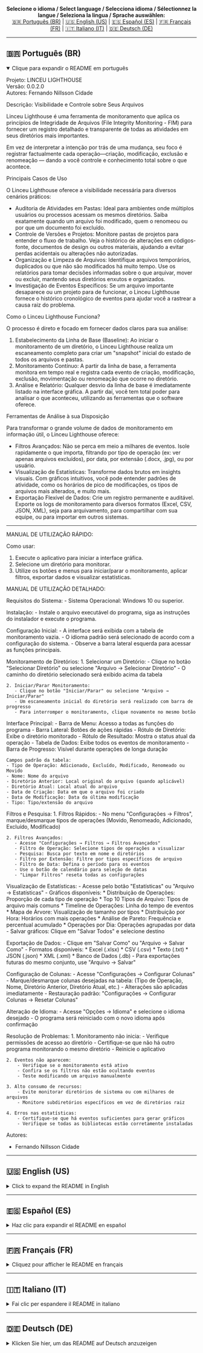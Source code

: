 <!-- Multilanguage README.md for Linceu_Lighthouse_Binary -->

<p align="center">
  <b>Selecione o idioma / Select language / Selecciona idioma / Sélectionnez la langue / Seleziona la lingua / Sprache auswählen:</b><br>
  <a href="#ptbr">🇧🇷 Português (BR)</a> |
  <a href="#enus">🇺🇸 English (US)</a> |
  <a href="#eses">🇪🇸 Español (ES)</a> |
  <a href="#frfr">🇫🇷 Français (FR)</a> |
  <a href="#itit">🇮🇹 Italiano (IT)</a> |
  <a href="#dede">🇩🇪 Deutsch (DE)</a>
</p>

---

<h2 id="ptbr">🇧🇷 Português (BR)</h2>

<details open>
<summary>Clique para expandir o README em português</summary>

Projeto: LINCEU LIGHTHOUSE  
Versão: 0.0.2.0  
Autores: Fernando Nillsson Cidade  

Descrição: Visibilidade e Controle sobre Seus Arquivos

Linceu Lighthouse é uma ferramenta de monitoramento que aplica os princípios de Integridade de Arquivos (File Integrity Monitoring - FIM) para fornecer um registro detalhado e transparente de todas as atividades em seus diretórios mais importantes.

Em vez de interpretar a intenção por trás de uma mudança, seu foco é registrar factualmente cada operação—criação, modificação, exclusão e renomeação — dando a você controle e conhecimento total sobre o que acontece.

Principais Casos de Uso

O Linceu Lighthouse oferece a visibilidade necessária para diversos cenários práticos:

- Auditoria de Atividades em Pastas: Ideal para ambientes onde múltiplos usuários ou processos acessam os mesmos diretórios. Saiba exatamente quando um arquivo foi modificado, quem o renomeou ou por que um documento foi excluído.
- Controle de Versões e Projetos: Monitore pastas de projetos para entender o fluxo de trabalho. Veja o histórico de alterações em códigos-fonte, documentos de design ou outros materiais, ajudando a evitar perdas acidentais ou alterações não autorizadas.
- Organização e Limpeza de Arquivos: Identifique arquivos temporários, duplicados ou que não são modificados há muito tempo. Use os relatórios para tomar decisões informadas sobre o que arquivar, mover ou excluir, mantendo seus diretórios enxutos e organizados.
- Investigação de Eventos Específicos: Se um arquivo importante desaparece ou um projeto para de funcionar, o Linceu Lighthouse fornece o histórico cronológico de eventos para ajudar você a rastrear a causa raiz do problema.

Como o Linceu Lighthouse Funciona?

O processo é direto e focado em fornecer dados claros para sua análise:

1. Estabelecimento da Linha de Base (Baseline): Ao iniciar o monitoramento de um diretório, o Linceu Lighthouse realiza um escaneamento completo para criar um "snapshot" inicial do estado de todos os arquivos e pastas.
2. Monitoramento Contínuo: A partir da linha de base, a ferramenta monitora em tempo real e registra cada evento de criação, modificação, exclusão, movimentação ou renomeação que ocorre no diretório.
3. Análise e Relatório: Qualquer desvio da linha de base é imediatamente listado na interface gráfica. A partir daí, você tem total poder para analisar o que aconteceu, utilizando as ferramentas que o software oferece.

Ferramentas de Análise à sua Disposição

Para transformar o grande volume de dados de monitoramento em informação útil, o Linceu Lighthouse oferece:

- Filtros Avançados: Não se perca em meio a milhares de eventos. Isole rapidamente o que importa, filtrando por tipo de operação (ex: ver apenas arquivos excluídos), por data, por extensão (.docx, .jpg), ou por usuário.
- Visualização de Estatísticas: Transforme dados brutos em insights visuais. Com gráficos intuitivos, você pode entender padrões de atividade, como os horários de pico de modificações, os tipos de arquivos mais alterados, e muito mais.
- Exportação Flexível de Dados: Crie um registro permanente e auditável. Exporte os logs de monitoramento para diversos formatos (Excel, CSV, JSON, XML), seja para arquivamento, para compartilhar com sua equipe, ou para importar em outros sistemas.

---

MANUAL DE UTILIZAÇÃO RÁPIDO:

Como usar:
1. Execute o aplicativo para iniciar a interface gráfica.
2. Selecione um diretório para monitorar.
3. Utilize os botões e menus para iniciar/parar o monitoramento, aplicar filtros, exportar dados e visualizar estatísticas.

MANUAL DE UTILIZAÇÃO DETALHADO:

Requisitos do Sistema:
    - Sistema Operacional: Windows 10 ou superior.

Instalação:
    - Instale o arquivo executável do programa, siga as instruções do instalador e execute o programa.

Configuração Inicial:
    - A interface será exibida com a tabela de monitoramento vazia.
    - O idioma padrão será selecionado de acordo com a configuração do sistema.
    - Observe a barra lateral esquerda para acessar as funções principais.

Monitoramento de Diretórios:
    1. Selecionar um Diretório:
       - Clique no botão "Selecionar Diretório" ou selecione "Arquivo → Selecionar Diretório"
       - O caminho do diretório selecionado será exibido acima da tabela

    2. Iniciar/Parar Monitoramento:
       - Clique no botão "Iniciar/Parar" ou selecione "Arquivo → Iniciar/Parar"
       - Um escaneamento inicial do diretório será realizado com barra de progresso
       - Para interromper o monitoramento, clique novamente no mesmo botão

Interface Principal:
    - Barra de Menu: Acesso a todas as funções do programa
    - Barra Lateral: Botões de ações rápidas
    - Rótulo de Diretório: Exibe o diretório monitorado
    - Rótulo de Resultado: Mostra o status atual da operação
    - Tabela de Dados: Exibe todos os eventos de monitoramento
    - Barra de Progresso: Visível durante operações de longa duração

    Campos padrão da tabela:
    - Tipo de Operação: Adicionado, Excluído, Modificado, Renomeado ou Movido
    - Nome: Nome do arquivo
    - Diretório Anterior: Local original do arquivo (quando aplicável)
    - Diretório Atual: Local atual do arquivo
    - Data de Criação: Data em que o arquivo foi criado
    - Data de Modificação: Data da última modificação
    - Tipo: Tipo/extensão do arquivo

Filtros e Pesquisa:
    1. Filtros Rápidos:
       - No menu "Configurações → Filtros", marque/desmarque tipos de operações
         (Movido, Renomeado, Adicionado, Excluído, Modificado)

    2. Filtros Avançados:
       - Acesse "Configurações → Filtros → Filtros Avançados"
       - Filtro de Operação: Selecione tipos de operações a visualizar
       - Pesquisa: Busca por texto em nome e diretórios
       - Filtro por Extensão: Filtre por tipos específicos de arquivo
       - Filtro de Data: Defina o período para os eventos
       - Use o botão de calendário para seleção de datas
       - "Limpar Filtros" reseta todas as configurações

Visualização de Estatísticas:
    - Acesse pelo botão "Estatísticas" ou "Arquivo → Estatísticas"
    - Gráficos disponíveis:
      * Distribuição de Operações: Proporção de cada tipo de operação
      * Top 10 Tipos de Arquivo: Tipos de arquivo mais comuns
      * Timeline de Operações: Linha do tempo de eventos
      * Mapa de Árvore: Visualização de tamanho por tipos
      * Distribuição por Hora: Horários com mais operações
      * Análise de Pareto: Frequência e percentual acumulado
      * Operações por Dia: Operações agrupadas por data
    - Salvar gráficos: Clique em "Salvar Todos" e selecione destino

Exportação de Dados:
    - Clique em "Salvar Como" ou "Arquivo → Salvar Como"
    - Formatos disponíveis:
      * Excel (.xlsx)
      * CSV (.csv)
      * Texto (.txt)
      * JSON (.json)
      * XML (.xml)
      * Banco de Dados (.db)
    - Para exportações futuras do mesmo conjunto, use "Arquivo → Salvar"

Configuração de Colunas:
    - Acesse "Configurações → Configurar Colunas"
    - Marque/desmarque colunas desejadas na tabela:
      (Tipo de Operação, Nome, Diretório Anterior, Diretório Atual, etc.)
    - Alterações são aplicadas imediatamente
    - Restauração padrão: "Configurações → Configurar Colunas → Resetar Colunas"

Alteração de Idioma:
    - Acesse "Opções → Idioma" e selecione o idioma desejado
    - O programa será reiniciado com o novo idioma após confirmação

Resolução de Problemas:
    1. Monitoramento não inicia:
        - Verifique permissões de acesso ao diretório
        - Certifique-se que não há outro programa monitorando o mesmo diretório
        - Reinicie o aplicativo

    2. Eventos não aparecem:
        - Verifique se o monitoramento está ativo
        - Confira se os filtros não estão ocultando eventos
        - Teste modificando um arquivo manualmente

    3. Alto consumo de recursos:
        - Evite monitorar diretórios de sistema ou com milhares de arquivos
        - Monitore subdiretórios específicos em vez de diretórios raiz

    4. Erros nas estatísticas:
        - Certifique-se que há eventos suficientes para gerar gráficos
        - Verifique se todas as bibliotecas estão corretamente instaladas

Autores:
- Fernando Nillsson Cidade

</details>

---

<h2 id="enus">🇺🇸 English (US)</h2>

<details>
<summary>Click to expand the README in English</summary>

Project: LINCEU LIGHTHOUSE  
Version: 0.0.2.0  
Authors: Fernando Nillsson Cidade  

Description: Visibility and Control Over Your Files

Linceu Lighthouse is a monitoring tool that applies the principles of File Integrity Monitoring (FIM) to provide a detailed and transparent log of all activities in your most important directories.

Instead of interpreting the intent behind a change, its focus is to factually record every operation—creation, modification, deletion, and renaming—giving you total control and knowledge of what happens.

Main Use Cases

Linceu Lighthouse provides the necessary visibility for various practical scenarios:

- Auditing Folder Activities: Ideal for environments where multiple users or processes access the same directories. Know exactly when a file was modified, who renamed it, or why a document was deleted.
- Version and Project Control: Monitor project folders to understand the workflow. View the history of changes in source code, design documents, or other materials, helping to prevent accidental losses or unauthorized changes.
- File Organization and Cleanup: Identify temporary, duplicate, or long-unmodified files. Use the reports to make informed decisions about what to archive, move, or delete, keeping your directories lean and organized.
- Investigating Specific Events: If an important file disappears or a project stops working, Linceu Lighthouse provides a chronological history of events to help you trace the root cause of the problem.

How Linceu Lighthouse Works

The process is straightforward and focused on providing clear data for your analysis:

1. Establishing the Baseline: When starting to monitor a directory, Linceu Lighthouse performs a full scan to create an initial "snapshot," or baseline, of the state of all files and folders.
2. Continuous Monitoring: From the baseline, the tool monitors in real-time and records every creation, modification, deletion, move, or renaming event that occurs in the directory.
3. Analysis and Reporting: Any deviation from the baseline is immediately listed in the graphical interface. From there, you have full power to analyze what happened, using the tools the software offers.

Analysis Tools at Your Disposal

To transform the large volume of monitoring data into useful information, Linceu Lighthouse offers:

- Advanced Filters: Don't get lost among thousands of events. Quickly isolate what matters by filtering by operation type (e.g., view only deleted files), by date, by extension (.docx, .jpg), or by user.
- Statistics Visualization: Turn raw data into visual insights. With intuitive charts, you can understand activity patterns, such as peak modification times, the most frequently changed file types, and more.
- Flexible Data Export: Create a permanent and auditable record. Export monitoring logs to various formats (Excel, CSV, JSON, XML), whether for archiving, sharing with your team, or importing into other systems.

---

QUICK USE MANUAL:

How to use:
1. Run the application to start the graphical interface.
2. Select a directory to monitor.
3. Use the buttons and menus to start/stop monitoring, apply filters, export data, and view statistics.

DETAILED USER MANUAL:

System Requirements:
    - Operating System: Windows 10 or higher.

Installation:
    - Install the program's executable file, follow the installer's instructions, and run the program.

Initial Setup:
    - The interface will be displayed with an empty monitoring table.
    - The default language will be selected according to the system settings.
    - Note the left sidebar to access the main functions.

Directory Monitoring:
    1. Select a Directory:
       - Click the "Select Directory" button or select "File → Select Directory"
       - The path of the selected directory will be displayed above the table

    2. Start/Stop Monitoring:
       - Click the "Start/Stop" button or select "File → Start/Stop"
       - An initial scan of the directory will be performed with a progress bar
       - To stop monitoring, click the same button again

Main Interface:
    - Menu Bar: Access to all program functions
    - Sidebar: Quick action buttons
    - Directory Label: Displays the monitored directory
    - Result Label: Shows the current status of the operation
    - Data Table: Displays all monitoring events
    - Progress Bar: Visible during long-running operations

    Default table fields:
    - Operation Type: Added, Deleted, Modified, Renamed, or Moved
    - Name: File name
    - Previous Directory: Original location of the file (when applicable)
    - Current Directory: Current location of the file
    - Creation Date: Date the file was created
    - Modification Date: Date of the last modification
    - Type: File type/extension

Filters and Search:
    1. Quick Filters:
       - In the "Settings → Filters" menu, check/uncheck operation types
         (Moved, Renamed, Added, Deleted, Modified)

    2. Advanced Filters:
       - Access "Settings → Filters → Advanced Filters"
       - Operation Filter: Select operation types to view
       - Search: Search for text in names and directories
       - Extension Filter: Filter by specific file types
       - Date Filter: Define the period for events
       - Use the calendar button for date selection
       - "Clear Filters" resets all settings

Statistics Visualization:
    - Access via the "Statistics" button or "File → Statistics"
    - Available charts:
      * Operation Distribution: Proportion of each operation type
      * Top 10 File Types: Most common file types
      * Operation Timeline: Timeline of events
      * Tree Map: Size visualization by types
      * Distribution by Hour: Times with the most operations
      * Pareto Analysis: Frequency and cumulative percentage
      * Operations by Day: Operations grouped by date
    - Save charts: Click "Save All" and select a destination

Data Export:
    - Click "Save As" or "File → Save As"
    - Available formats:
      * Excel (.xlsx)
      * CSV (.csv)
      * Text (.txt)
      * JSON (.json)
      * XML (.xml)
      * Database (.db)
    - For future exports of the same set, use "File → Save"

Column Configuration:
    - Access "Settings → Configure Columns"
    - Check/uncheck desired columns in the table:
      (Operation Type, Name, Previous Directory, Current Directory, etc.)
    - Changes are applied immediately
    - Default restoration: "Settings → Configure Columns → Reset Columns"

Language Change:
    - Access "Options → Language" and select the desired language
    - The program will restart with the new language after confirmation

Troubleshooting:
    1. Monitoring does not start:
        - Check directory access permissions
        - Make sure no other program is monitoring the same directory
        - Restart the application

    2. Events do not appear:
        - Check if monitoring is active
        - Check if filters are not hiding events
        - Test by manually modifying a file

    3. High resource consumption:
        - Avoid monitoring system directories or those with thousands of files
        - Monitor specific subdirectories instead of root directories

    4. Errors in statistics:
        - Ensure there are enough events to generate charts
        - Check if all libraries are correctly installed

Authors:
- Fernando Nillsson Cidade

</details>

---

<h2 id="eses">🇪🇸 Español (ES)</h2>

<details>
<summary>Haz clic para expandir el README en español</summary>

Proyecto: LINCEU LIGHTHOUSE  
Versión: 0.0.2.0  
Autores: Fernando Nillsson Cidade  

Descripción: Visibilidad y Control sobre Sus Archivos

Linceu Lighthouse es una herramienta de monitoreo que aplica los principios de Monitoreo de Integridad de Archivos (File Integrity Monitoring - FIM) para proporcionar un registro detallado y transparente de todas las actividades en sus directorios más importantes.

En lugar de interpretar la intención detrás de un cambio, su enfoque es registrar objetivamente cada operación—creación, modificación, eliminación y renombrado—, dándole control y conocimiento total sobre lo que sucede.

Principales Casos de Uso

Linceu Lighthouse ofrece la visibilidad necesaria para diversos escenarios prácticos:

- Auditoría de Actividades en Carpetas: Ideal para entornos donde múltiples usuarios o procesos acceden a los mismos directorios. Sepa exactamente cuándo se modificó un archivo, quién lo renombró o por qué se eliminó un documento.
- Control de Versiones y Proyectos: Monitoree carpetas de proyectos para entender el flujo de trabajo. Vea el historial de cambios en códigos fuente, documentos de diseño u otros materiales, ayudando a evitar pérdidas accidentales o cambios no autorizados.
- Organización y Limpieza de Archivos: Identifique archivos temporales, duplicados o que no se han modificado en mucho tiempo. Utilice los informes para tomar decisiones informadas sobre qué archivar, mover o eliminar, manteniendo sus directorios organizados.
- Investigación de Eventos Específicos: Si un archivo importante desaparece o un proyecto deja de funcionar, Linceu Lighthouse proporciona el historial cronológico de eventos para ayudarle a rastrear la causa raíz del problema.

¿Cómo Funciona Linceu Lighthouse?

El proceso es directo y se centra en proporcionar datos claros para su análisis:

1. Establecimiento de la Línea Base (Baseline): Al iniciar el monitoreo de un directorio, Linceu Lighthouse realiza un escaneo completo para crear una "instantánea" inicial, o línea base, del estado de todos los archivos y carpetas.
2. Monitoreo Continuo: A partir de la línea base, la herramienta monitorea en tiempo real y registra cada evento de creación, modificación, eliminación, movimiento o renombrado que ocurre en el directorio.
3. Análisis e Informe: Cualquier desviación de la línea base se lista inmediatamente en la interfaz gráfica. A partir de ahí, usted tiene todo el poder para analizar lo que sucedió, utilizando las herramientas que el software ofrece.

Herramientas de Análisis a su Disposición

Para transformar el gran volumen de datos de monitoreo en información útil, Linceu Lighthouse ofrece:

- Filtros Avanzados: No se pierda entre miles de eventos. Aísle rápidamente lo que importa filtrando por tipo de operación (ej: ver solo archivos eliminados), por fecha, por extensión (.docx, .jpg), o por usuario.
- Visualización de Estadísticas: Convierta datos brutos en insights visuales. Con gráficos intuitivos, puede comprender patrones de actividad, como las horas pico de modificaciones, los tipos de archivos más alterados, y más.
- Exportación Flexible de Datos: Cree un registro permanente y auditable. Exporte los registros de monitoreo a diversos formatos (Excel, CSV, JSON, XML), ya sea para archivar, compartir con su equipo, o importar en otros sistemas.

---

MANUAL DE USO RÁPIDO:

Cómo usar:
1. Ejecute la aplicación para iniciar la interfaz gráfica.
2. Seleccione un directorio para monitorear.
3. Utilice los botones y menús para iniciar/detener el monitoreo, aplicar filtros, exportar datos y ver estadísticas.

MANUAL DE USO DETALLADO:

Requisitos del Sistema:
    - Sistema Operativo: Windows 10 o superior.

Instalación:
    - Instale el archivo ejecutable del programa, siga las instrucciones del instalador y ejecute el programa.

Configuración Inicial:
    - La interfaz se mostrará con la tabla de monitoreo vacía.
    - El idioma predeterminado se seleccionará según la configuración del sistema.
    - Observe la barra lateral izquierda para acceder a las funciones principales.

Monitoreo de Directorios:
    1. Seleccionar un Directorio:
       - Haga clic en el botón "Seleccionar Directorio" o seleccione "Archivo → Seleccionar Directorio"
       - La ruta del directorio seleccionado se mostrará encima de la tabla

    2. Iniciar/Detener Monitoreo:
       - Haga clic en el botón "Iniciar/Detener" o seleccione "Archivo → Iniciar/Detener"
       - Se realizará un escaneo inicial del directorio con una barra de progreso
       - Para detener el monitoreo, haga clic nuevamente en el mismo botón

Interfaz Principal:
    - Barra de Menú: Acceso a todas las funciones del programa
    - Barra Lateral: Botones de acción rápida
    - Etiqueta de Directorio: Muestra el directorio monitoreado
    - Etiqueta de Resultado: Muestra el estado actual de la operación
    - Tabla de Datos: Muestra todos los eventos de monitoreo
    - Barra de Progreso: Visible durante operaciones de larga duración

    Campos predeterminados de la tabla:
    - Tipo de Operación: Agregado, Eliminado, Modificado, Renombrado o Movido
    - Nombre: Nombre del archivo
    - Directorio Anterior: Ubicación original del archivo (cuando corresponda)
    - Directorio Actual: Ubicación actual del archivo
    - Fecha de Creación: Fecha en que se creó el archivo
    - Fecha de Modificación: Fecha de la última modificación
    - Tipo: Tipo/extensión del archivo

Filtros y Búsqueda:
    1. Filtros Rápidos:
       - En el menú "Configuración → Filtros", marque/desmarque tipos de operaciones
         (Movido, Renombrado, Agregado, Eliminado, Modificado)

    2. Filtros Avanzados:
       - Acceda a "Configuración → Filtros → Filtros Avanzados"
       - Filtro de Operación: Seleccione tipos de operaciones a visualizar
       - Búsqueda: Busca texto en nombres y directorios
       - Filtro por Extensión: Filtre por tipos de archivo específicos
       - Filtro de Fecha: Defina el período para los eventos
       - Use el botón de calendario para la selección de fechas
       - "Limpiar Filtros" restablece todas las configuraciones

Visualización de Estadísticas:
    - Acceda mediante el botón "Estadísticas" o "Archivo → Estadísticas"
    - Gráficos disponibles:
      * Distribución de Operaciones: Proporción de cada tipo de operación
      * Top 10 Tipos de Archivo: Tipos de archivo más comunes
      * Línea de Tiempo de Operaciones: Cronología de eventos
      * Mapa de Árbol: Visualización de tamaño por tipos
      * Distribución por Hora: Horas con más operaciones
      * Análisis de Pareto: Frecuencia y porcentaje acumulado
      * Operaciones por Día: Operaciones agrupadas por fecha
    - Guardar gráficos: Haga clic en "Guardar Todos" y seleccione un destino

Exportación de Datos:
    - Haga clic en "Guardar Como" o "Archivo → Guardar Como"
    - Formatos disponibles:
      * Excel (.xlsx)
      * CSV (.csv)
      * Texto (.txt)
      * JSON (.json)
      * XML (.xml)
      * Base de Datos (.db)
    - Para futuras exportaciones del mismo conjunto, use "Archivo → Guardar"

Configuración de Columnas:
    - Acceda a "Configuración → Configurar Columnas"
    - Marque/desmarque las columnas deseadas en la tabla:
      (Tipo de Operación, Nombre, Directorio Anterior, Directorio Actual, etc.)
    - Los cambios se aplican de inmediato
    - Restauración predeterminada: "Configuración → Configurar Columnas → Restablecer Columnas"

Cambio de Idioma:
    - Acceda a "Opciones → Idioma" y seleccione el idioma deseado
    - El programa se reiniciará con el nuevo idioma después de la confirmación

Solución de Problemas:
    1. El monitoreo no se inicia:
        - Verifique los permisos de acceso al directorio
        - Asegúrese de que ningún otro programa esté monitoreando el mismo directorio
        - Reinicie la aplicación

    2. Los eventos no aparecen:
        - Verifique si el monitoreo está activo
        - Verifique si los filtros no están ocultando eventos
        - Pruebe modificando un archivo manualmente

    3. Alto consumo de recursos:
        - Evite monitorear directorios del sistema o con miles de archivos
        - Monitoree subdirectorios específicos en lugar de directorios raíz

    4. Errores en las estadísticas:
        - Asegúrese de que haya suficientes eventos para generar gráficos
        - Verifique si todas las bibliotecas están instaladas correctamente

Autores:
- Fernando Nillsson Cidade

</details>

---

<h2 id="frfr">🇫🇷 Français (FR)</h2>

<details>
<summary>Cliquez pour afficher le README en français</summary>

Projet : LINCEU LIGHTHOUSE  
Version : 0.0.2.0  
Auteurs : Fernando Nillsson Cidade  

Description : Visibilité et Contrôle sur Vos Fichiers

Linceu Lighthouse est un outil de surveillance qui applique les principes de la Surveillance de l'Intégrité des Fichiers (File Integrity Monitoring - FIM) pour fournir un journal détaillé et transparent de toutes les activités dans vos répertoires les plus importants.

Plutôt que d'interpréter l'intention derrière un changement, son objectif est d'enregistrer factuellement chaque opération — création, modification, suppression et renommage — vous donnant contrôle et connaissance totale de ce qui se passe.

Principaux Cas d'Utilisation

Linceu Lighthouse offre la visibilité nécessaire pour divers scénarios pratiques :

- Audit des Activités dans les Dossiers : Idéal pour les environnements où plusieurs utilisateurs ou processus accèdent aux mêmes répertoires. Sachez exactement quand un fichier a été modifié, qui l'a renommé ou pourquoi un document a été supprimé.
- Contrôle de Versions et de Projets : Surveillez les dossiers de projet pour comprendre le flux de travail. Consultez l'historique des modifications des codes sources, des documents de conception ou d'autres matériaux, aidant à éviter les pertes accidentelles ou les modifications non autorisées.
- Organisation et Nettoyage de Fichiers : Identifiez les fichiers temporaires, les doublons ou ceux qui n'ont pas été modifiés depuis longtemps. Utilisez les rapports pour prendre des décisions éclairées sur ce qu'il faut archiver, déplacer ou supprimer, en gardant vos répertoires organisés.
- Enquête sur des Événements Spécifiques : Si un fichier important disparaît ou qu'un projet cesse de fonctionner, Linceu Lighthouse fournit l'historique chronologique des événements pour vous aider à retracer la cause du problème.

Comment Fonctionne Linceu Lighthouse ?

Le processus est direct et axé sur la fourniture de données claires pour votre analyse :

1. Établissement de la Ligne de Base (Baseline) : En commençant la surveillance d'un répertoire, Linceu Lighthouse effectue une analyse complète pour créer un « instantané » initial, ou ligne de base, de l'état de tous les fichiers et dossiers.
2. Surveillance Continue : À partir de la ligne de base, l'outil surveille en temps réel et enregistre chaque événement de création, modification, suppression, déplacement ou renommage qui se produit dans le répertoire.
3. Analyse et Rapport : Tout écart par rapport à la ligne de base est immédiatement listé dans l'interface graphique. À partir de là, vous avez tout le pouvoir d'analyser ce qui s'est passé, en utilisant les outils que le logiciel propose.

Outils d'Analyse à Votre Disposition

Pour transformer le grand volume de données de surveillance en informations utiles, Linceu Lighthouse propose :

- Filtres Avancés : Ne vous perdez pas parmi des milliers d'événements. Isolez rapidement ce qui est important en filtrant par type d'opération (ex : voir uniquement les fichiers supprimés), par date, par extension (.docx, .jpg), ou par utilisateur.
- Visualisation de Statistiques : Transformez les données brutes en informations visuelles. Avec des graphiques intuitifs, vous pouvez comprendre les modèles d'activité, comme les heures de pointe de modifications, les types de fichiers les plus modifiés, et plus encore.
- Exportation Flexible de Données : Créez un enregistrement permanent et auditable. Exportez les journaux de surveillance vers divers formats (Excel, CSV, JSON, XML), que ce soit pour l'archivage, le partage avec votre équipe ou l'importation dans d'autres systèmes.

---

MANUEL D'UTILISATION RAPIDE :

Comment utiliser :
1. Exécutez l'application pour lancer l'interface graphique.
2. Sélectionnez un répertoire à surveiller.
3. Utilisez les boutons et les menus pour démarrer/arrêter la surveillance, appliquer des filtres, exporter des données et afficher des statistiques.

MANUEL D'UTILISATION DÉTAILLÉ :

Configuration Requise :
    - Système d'exploitation : Windows 10 ou supérieur.

Installation :
    - Installez le fichier exécutable du programme, suivez les instructions de l'installateur et exécutez le programme.

Configuration Initiale :
    - L'interface s'affichera avec un tableau de surveillance vide.
    - La langue par défaut sera sélectionnée en fonction des paramètres du système.
    - Observez la barre latérale gauche pour accéder aux fonctions principales.

Surveillance des Répertoires :
    1. Sélectionner un Répertoire :
       - Cliquez sur le bouton "Sélectionner un répertoire" ou sélectionnez "Fichier → Sélectionner un répertoire"
       - Le chemin du répertoire sélectionné s'affichera au-dessus du tableau

    2. Démarrer/Arrêter la Surveillance :
       - Cliquez sur le bouton "Démarrer/Arrêter" ou sélectionnez "Fichier → Démarrer/Arrêter"
       - Une analyse initiale du répertoire sera effectuée avec une barre de progression
       - Pour arrêter la surveillance, cliquez à nouveau sur le même bouton

Interface Principale :
    - Barre de Menus : Accès à toutes les fonctions du programme
    - Barre Latérale : Boutons d'action rapide
    - Étiquette de Répertoire : Affiche le répertoire surveillé
    - Étiquette de Résultat : Affiche l'état actuel de l'opération
    - Tableau de Données : Affiche tous les événements de surveillance
    - Barre de Progression : Visible lors des opérations de longue durée

    Champs par défaut du tableau :
    - Type d'Opération : Ajouté, Supprimé, Modifié, Renommé ou Déplacé
    - Nom : Nom du fichier
    - Répertoire Précédent : Emplacement d'origine du fichier (le cas échéant)
    - Répertoire Actuel : Emplacement actuel du fichier
    - Date de Création : Date de création du fichier
    - Date de Modification : Date de la dernière modification
    - Type : Type/extension du fichier

Filtres et Recherche :
    1. Filtres Rapides :
       - Dans le menu "Paramètres → Filtres", cochez/décochez les types d'opérations
         (Déplacé, Renommé, Ajouté, Supprimé, Modifié)

    2. Filtres Avancés :
       - Accédez à "Paramètres → Filtres → Filtres avancés"
       - Filtre d'Opération : Sélectionnez les types d'opérations à afficher
       - Recherche : Recherche de texte dans les noms et les répertoires
       - Filtre par Extension : Filtrez par types de fichiers spécifiques
       - Filtre par Date : Définissez la période pour les événements
       - Utilisez le bouton du calendrier pour la sélection des dates
       - "Effacer les filtres" réinitialise tous les paramètres

Visualisation des Statistiques :
    - Accédez via le bouton "Statistiques" ou "Fichier → Statistiques"
    - Graphiques disponibles :
      * Répartition des Opérations : Proportion de chaque type d'opération
      * Top 10 des Types de Fichiers : Types de fichiers les plus courants
      * Chronologie des Opérations : Chronologie des événements
      * Carte d'Arbre : Visualisation de la taille par types
      * Répartition par Heure : Heures avec le plus d'opérations
      * Analyse de Pareto : Fréquence et pourcentage cumulé
      * Opérations par Jour : Opérations groupées par date
    - Enregistrer les graphiques : Cliquez sur "Tout enregistrer" et sélectionnez une destination

Exportation de Données :
    - Cliquez sur "Enregistrer sous" ou "Fichier → Enregistrer sous"
    - Formats disponibles :
      * Excel (.xlsx)
      * CSV (.csv)
      * Texte (.txt)
      * JSON (.json)
      * XML (.xml)
      * Base de Données (.db)
    - Pour de futures exportations du même ensemble, utilisez "Fichier → Enregistrer"

Configuration des Colonnes :
    - Accédez à "Paramètres → Configurer les colonnes"
    - Cochez/décochez les colonnes souhaitées dans le tableau :
      (Type d'Opération, Nom, Répertoire Précédent, Répertoire Actuel, etc.)
    - Les modifications sont appliquées immédiatement
    - Restauration par défaut : "Paramètres → Configurer les colonnes → Réinitialiser les colonnes"

Changement de Langue :
    - Accédez à "Options → Langue" et sélectionnez la langue souhaitée
    - Le programme redémarrera avec la nouvelle langue après confirmation

Dépannage :
    1. La surveillance ne démarre pas :
        - Vérifiez les autorisations d'accès au répertoire
        - Assurez-vous qu'aucun autre programme ne surveille le même répertoire
        - Redémarrez l'application

    2. Les événements n'apparaissent pas :
        - Vérifiez si la surveillance est active
        - Vérifiez si les filtres ne masquent pas les événements
        - Testez en modifiant manuellement un fichier

    3. Consommation élevée de ressources :
        - Évitez de surveiller les répertoires système ou ceux contenant des milliers de fichiers
        - Surveillez des sous-répertoires spécifiques plutôt que des répertoires racine

    4. Erreurs dans les statistiques :
        - Assurez-vous qu'il y a suffisamment d'événements pour générer des graphiques
        - Vérifiez que toutes les bibliothèques sont correctement installées

Auteurs :
- Fernando Nillsson Cidade

---

<details>
<summary>Justification du Nom : Linceu Lighthouse</summary>

Le nom Linceu Lighthouse (Phare de Lyncée) n'a pas été choisi au hasard. Il incarne la fusion de deux puissants concepts de surveillance et d'orientation, reflétant avec précision l'essence et la mission de l'application.

La Vision de Lyncée : Voir l'Imperceptible

Dans la mythologie grecque, Lyncée était le veilleur des Argonautes, un héros doté d'une vision surhumaine. Sa capacité légendaire ne se limitait pas à voir à de grandes distances ; il pouvait également percevoir à travers les obstacles, détecter ce qui échappait aux regards ordinaires.

Tel le héros mythologique, Linceu Lighthouse possède une « vision » numérique inégalée. Il opère au cœur de votre système, surveillant un répertoire et ses sous-répertoires avec une acuité exceptionnelle, détectant chaque modification, déplacement ou suppression de fichier, même la plus subtile.

La Lumière du Phare (Lighthouse) : Transformer les Données en Clarté

Voir ne suffit pas ; il faut comprendre et naviguer en toute sécurité. C'est là qu'intervient le « Lighthouse » (Phare). Un phare ne se contente pas de voir l'obscurité ; il projette un puissant faisceau qui éclaire, guide et prévient le danger.

Linceu Lighthouse fait exactement cela avec les données qu'il collecte. Il ne se contente pas de rapporter une avalanche d'informations brutes. Il les illumine :

* Signalisation Claire : Chaque type d'opération est identifié par des couleurs distinctes, agissant comme la signature lumineuse d'un phare, permettant une identification immédiate de ce qui se passe.
* Focalisation et Orientation : Le système de filtrage avancé par type d'événement, date ou extension de fichier permet à l'utilisateur de focaliser le « faisceau lumineux » exactement là où il le souhaite.
* Vue Panoramique et Analyse : La capacité de générer des graphiques et des diagrammes statistiques et d'analyser plus de trente types de métadonnées transforme les données brutes en intelligence visuelle.
* Accessibilité Universelle : Tout comme la lumière d'un phare est un guide universel, notre système de traduction en six langues garantit que cette clarté et cette sécurité sont accessibles à tous les utilisateurs, partout dans le monde.

En résumé :

Linceu Lighthouse est la fusion parfaite de ces deux concepts. Il combine la vision pénétrante de Lyncée pour détecter chaque changement dans vos fichiers avec la lumière directrice d'un Phare pour transformer ces données en clarté, en sécurité et en action.

C'est votre gardien numérique, qui voit tout et illumine tout, offrant une surveillance continue, une intelligence des données et la clarté nécessaire pour maintenir l'intégrité et la sécurité de vos informations.

</details>

</details>

---

<h2 id="itit">🇮🇹 Italiano (IT)</h2>

<details>
<summary>Fai clic per espandere il README in italiano</summary>

Progetto: LINCEU LIGHTHOUSE  
Versione: 0.0.2.0  
Autori: Fernando Nillsson Cidade  

Descrizione: Visibilità e Controllo sui Tuoi File

Linceu Lighthouse è uno strumento di monitoraggio che applica i principi del Monitoraggio dell'Integrità dei File (File Integrity Monitoring - FIM) per fornire un registro dettagliato e trasparente di tutte le attività nelle tue directory più importanti.

Invece di interpretare l'intento dietro un cambiamento, il suo obiettivo è registrare fattualmente ogni operazione—creazione, modifica, cancellazione e ridenominazione—dandoti il controllo totale e la conoscenza di ciò che accade.

Casi d'Uso Principali

Linceu Lighthouse offre la visibilità necessaria per vari scenari pratici:

- Audit delle Attività nelle Cartelle: Ideale per ambienti in cui più utenti o processi accedono alle stesse directory. Scopri esattamente quando un file è stato modificato, chi lo ha rinominato o perché un documento è stato eliminato.
- Controllo di Versioni e Progetti: Monitora le cartelle di progetto per comprendere il flusso di lavoro. Visualizza la cronologia delle modifiche nei codici sorgente, nei documenti di progettazione o in altri materiali, aiutando a prevenire perdite accidentali o modifiche non autorizzate.
- Organizzazione e Pulizia dei File: Identifica file temporanei, duplicati o non modificati da molto tempo. Utilizza i report per prendere decisioni informate su cosa archiviare, spostare o eliminare, mantenendo le directory organizzate.
- Indagine su Eventi Specifici: Se un file importante scompare o un progetto smette di funzionare, Linceu Lighthouse fornisce la cronologia degli eventi per aiutarti a rintracciare la causa principale del problema.

Come Funziona Linceu Lighthouse?

Il processo è diretto e focalizzato sulla fornitura di dati chiari per la tua analisi:

1. Stabilimento della Linea di Base (Baseline): Quando si avvia il monitoraggio di una directory, Linceu Lighthouse esegue una scansione completa per creare un "istantanea" iniziale, o linea di base, dello stato di tutti i file e le cartelle.
2. Monitoraggio Continuo: Dalla linea di base, lo strumento monitora in tempo reale e registra ogni evento di creazione, modifica, cancellazione, spostamento o ridenominazione che si verifica nella directory.
3. Analisi e Report: Qualsiasi deviazione dalla linea di base viene immediatamente elencata nell'interfaccia grafica. Da lì, hai il pieno potere di analizzare ciò che è accaduto, utilizzando gli strumenti che il software offre.

Strumenti di Analisi a Tua Disposizione

Per trasformare il grande volume di dati di monitoraggio in informazioni utili, Linceu Lighthouse offre:

- Filtri Avanzati: Non perderti tra migliaia di eventi. Isola rapidamente ciò che conta filtrando per tipo di operazione (es: visualizza solo i file cancellati), per data, per estensione (.docx, .jpg), o per utente.
- Visualizzazione delle Statistiche: Trasforma i dati grezzi in insight visivi. Con grafici intuitivi, puoi comprendere i modelli di attività, come gli orari di punta delle modifiche, i tipi di file più modificati, e altro ancora.
- Esportazione Flessibile dei Dati: Crea un registro permanente e verificabile. Esporta i log di monitoraggio in vari formati (Excel, CSV, JSON, XML), sia per l'archiviazione, la condivisione con il tuo team, o per l'importazione in altri sistemi.

---

MANUALE DI USO RAPIDO:

Come usare:
1. Esegui l'applicazione per avviare l'interfaccia grafica.
2. Seleziona una directory da monitorare.
3. Utilizza i pulsanti e i menu per avviare/interrompere il monitoraggio, applicare filtri, esportare dati e visualizzare statistiche.

MANUALE D'USO DETTAGLIATO:

Requisiti di Sistema:
    - Sistema Operativo: Windows 10 o superiore.

Installazione:
    - Installa il file eseguibile del programma, segui le istruzioni del programma di installazione ed esegui il programma.

Configurazione Iniziale:
    - L'interfaccia verrà visualizzata con una tabella di monitoraggio vuota.
    - La lingua predefinita verrà selezionata in base alle impostazioni di sistema.
    - Osserva la barra laterale sinistra per accedere alle funzioni principali.

Monitoraggio delle Directory:
    1. Seleziona una Directory:
       - Fai clic sul pulsante "Seleziona Directory" o seleziona "File → Seleziona Directory"
       - Il percorso della directory selezionata verrà visualizzato sopra la tabella

    2. Avvia/Interrompi Monitoraggio:
       - Fai clic sul pulsante "Avvia/Interrompi" o seleziona "File → Avvia/Interrompi"
       - Verrà eseguita una scansione iniziale della directory con una barra di avanzamento
       - Per interrompere il monitoraggio, fai di nuovo clic sullo stesso pulsante

Interfaccia Principale:
    - Barra dei Menu: Accesso a tutte le funzioni del programma
    - Barra Laterale: Pulsanti di azione rapida
    - Etichetta Directory: Visualizza la directory monitorata
    - Etichetta Risultato: Mostra lo stato corrente dell'operazione
    - Tabella Dati: Visualizza tutti gli eventi di monitoraggio
    - Barra di Avanzamento: Visibile durante le operazioni di lunga durata

    Campi predefiniti della tabella:
    - Tipo di Operazione: Aggiunto, Cancellato, Modificato, Rinominato o Spostato
    - Nome: Nome del file
    - Directory Precedente: Posizione originale del file (se applicabile)
    - Directory Attuale: Posizione attuale del file
    - Data di Creazione: Data di creazione del file
    - Data di Modifica: Data dell'ultima modifica
    - Tipo: Tipo/estensione del file

Filtri e Ricerca:
    1. Filtri Rapidi:
       - Nel menu "Impostazioni → Filtri", seleziona/deseleziona i tipi di operazioni
         (Spostato, Rinominato, Aggiunto, Cancellato, Modificato)

    2. Filtri Avanzati:
       - Accedi a "Impostazioni → Filtri → Filtri Avanzati"
       - Filtro Operazione: Seleziona i tipi di operazioni da visualizzare
       - Ricerca: Cerca testo nei nomi e nelle directory
       - Filtro per Estensione: Filtra per tipi di file specifici
       - Filtro Data: Definisci il periodo per gli eventi
       - Usa il pulsante del calendario per la selezione della data
       - "Pulisci Filtri" ripristina tutte le impostazioni

Visualizzazione delle Statistiche:
    - Accedi tramite il pulsante "Statistiche" o "File → Statistiche"
    - Grafici disponibili:
      * Distribuzione delle Operazioni: Proporzione di ogni tipo di operazione
      * Top 10 Tipi di File: Tipi di file più comuni
      * Cronologia delle Operazioni: Cronologia degli eventi
      * Mappa ad Albero: Visualizzazione delle dimensioni per tipi
      * Distribuzione per Ora: Orari con il maggior numero di operazioni
      * Analisi di Pareto: Frequenza e percentuale cumulata
      * Operazioni per Giorno: Operazioni raggruppate per data
    - Salva grafici: Fai clic su "Salva Tutto" e seleziona una destinazione

Esportazione Dati:
    - Fai clic su "Salva come" o "File → Salva come"
    - Formati disponibili:
      * Excel (.xlsx)
      * CSV (.csv)
      * Testo (.txt)
      * JSON (.json)
      * XML (.xml)
      * Database (.db)
    - Per esportazioni future dello stesso set, usa "File → Salva"

Configurazione Colonne:
    - Accedi a "Impostazioni → Configura Colonne"
    - Seleziona/deseleziona le colonne desiderate nella tabella:
      (Tipo di Operazione, Nome, Directory Precedente, Directory Attuale, ecc.)
    - Le modifiche vengono applicate immediatamente
    - Ripristino predefinito: "Impostazioni → Configura Colonne → Ripristina Colonne"

Cambio Lingua:
    - Accedi a "Opzioni → Lingua" e seleziona la lingua desiderata
    - Il programma si riavvierà con la nuova lingua dopo la conferma

Risoluzione dei Problemi:
    1. Il monitoraggio non si avvia:
        - Controlla i permessi di accesso alla directory
        - Assicurati che nessun altro programma stia monitorando la stessa directory
        - Riavvia l'applicazione

    2. Gli eventi non compaiono:
        - Controlla se il monitoraggio è attivo
        - Controlla se i filtri non nascondono gli eventi
        - Prova a modificare manualmente un file

    3. Alto consumo di risorse:
        - Evita di monitorare le directory di sistema o quelle con migliaia di file
        - Monitora sottodirectory specifiche invece delle directory principali

    4. Errori nelle statistiche:
        - Assicurati che ci siano abbastanza eventi per generare i grafici
        - Controlla che tutte le librerie siano installate correttamente

Autori:
- Fernando Nillsson Cidade

</details>

---

<h2 id="dede">🇩🇪 Deutsch (DE)</h2>

<details>
<summary>Klicken Sie hier, um das README auf Deutsch anzuzeigen</summary>

Projekt: LINCEU LIGHTHOUSE  
Version: 0.0.2.0  
Autoren: Fernando Nillsson Cidade  

Beschreibung: Sichtbarkeit und Kontrolle über Ihre Dateien

Linceu Lighthouse ist ein Überwachungstool, das die Prinzipien der Dateiintegritätsüberwachung (File Integrity Monitoring - FIM) anwendet, um ein detailliertes und transparentes Protokoll aller Aktivitäten in Ihren wichtigsten Verzeichnissen bereitzustellen.

Anstatt die Absicht hinter einer Änderung zu interpretieren, liegt der Fokus darauf, jeden Vorgang—Erstellung, Änderung, Löschung und Umbenennung—faktisch zu protokollieren, was Ihnen die volle Kontrolle und das Wissen darüber gibt, was passiert.

Hauptanwendungsfälle

Linceu Lighthouse bietet die notwendige Sichtbarkeit für verschiedene praktische Szenarien:

- Überprüfung von Ordneraktivitäten: Ideal für Umgebungen, in denen mehrere Benutzer oder Prozesse auf dieselben Verzeichnisse zugreifen. Wissen Sie genau, wann eine Datei geändert wurde, wer sie umbenannt hat oder warum ein Dokument gelöscht wurde.
- Versions- und Projektkontrolle: Überwachen Sie Projektordner, um den Arbeitsablauf zu verstehen. Sehen Sie die Änderungshistorie von Quellcodes, Designdokumenten oder anderen Materialien ein, um versehentliche Verluste oder unbefugte Änderungen zu verhindern.
- Dateiorganisation und -bereinigung: Identifizieren Sie temporäre, doppelte oder lange nicht geänderte Dateien. Nutzen Sie die Berichte, um fundierte Entscheidungen darüber zu treffen, was archiviert, verschoben oder gelöscht werden soll, damit Ihre Verzeichnisse organisiert bleiben.
- Untersuchung spezifischer Ereignisse: Wenn eine wichtige Datei verschwindet oder ein Projekt nicht mehr funktioniert, bietet Linceu Lighthouse eine chronologische Ereignishistorie, um Ihnen bei der Ursachenforschung zu helfen.

Wie Linceu Lighthouse funktioniert

Der Prozess ist unkompliziert und darauf ausgerichtet, klare Daten für Ihre Analyse bereitzustellen:

1. Festlegung der Basislinie (Baseline): Beim Start der Überwachung eines Verzeichnisses führt Linceu Lighthouse einen vollständigen Scan durch, um einen anfänglichen „Schnappschuss“ oder eine Basislinie des Zustands aller Dateien und Ordner zu erstellen.
2. Kontinuierliche Überwachung: Ausgehend von der Basislinie überwacht das Tool in Echtzeit und protokolliert jedes Erstellungs-, Änderungs-, Lösch-, Verschiebungs- oder Umbenennungsereignis, das im Verzeichnis auftritt.
3. Analyse und Berichterstattung: Jede Abweichung von der Basislinie wird sofort in der grafischen Benutzeroberfläche aufgelistet. Von dort aus haben Sie die volle Macht zu analysieren, was passiert ist, und die Werkzeuge zu nutzen, die das Programm bietet.

Analysewerkzeuge zu Ihrer Verfügung

Um die große Menge an Überwachungsdaten in nützliche Informationen umzuwandeln, bietet Linceu Lighthouse:

- Erweiterte Filter: Verlieren Sie sich nicht in Tausenden von Ereignissen. Isolieren Sie schnell das Wesentliche, indem Sie nach Vorgangstyp (z. B. nur gelöschte Dateien anzeigen), nach Datum, nach Erweiterung (.docx, .jpg) oder nach Benutzer filtern.
- Visualisierung von Statistiken: Verwandeln Sie Rohdaten in visuelle Einblicke. Mit intuitiven Diagrammen können Sie Aktivitätsmuster verstehen, wie z. B. Spitzenzeiten für Änderungen, die am häufigsten geänderten Dateitypen und mehr.
- Flexibler Datenexport: Erstellen Sie ein dauerhaftes und prüfbares Protokoll. Exportieren Sie Überwachungsprotokolle in verschiedene Formate (Excel, CSV, JSON, XML), sei es zur Archivierung, zum Teilen mit Ihrem Team oder zum Importieren in andere Systeme.

---

SCHNELLSTART-ANLEITUNG:

Wie zu verwenden:
1. Führen Sie die Anwendung aus, um die grafische Benutzeroberfläche zu starten.
2. Wählen Sie ein Verzeichnis zur Überwachung aus.
3. Verwenden Sie die Schaltflächen und Menüs, um die Überwachung zu starten/stoppen, Filter anzuwenden, Daten zu exportieren und Statistiken anzuzeigen.

DETAILLIERTE BEDIENUNGSANLEITUNG:

Systemanforderungen:
    - Betriebssystem: Windows 10 oder höher.

Installation:
    - Installieren Sie die ausführbare Datei des Programms, folgen Sie den Anweisungen des Installationsprogramms und führen Sie das Programm aus.

Ersteinrichtung:
    - Die Benutzeroberfläche wird mit einer leeren Überwachungstabelle angezeigt.
    - Die Standardsprache wird entsprechend den Systemeinstellungen ausgewählt.
    - Beachten Sie die linke Seitenleiste, um auf die Hauptfunktionen zuzugreifen.

Verzeichnisüberwachung:
    1. Verzeichnis auswählen:
       - Klicken Sie auf die Schaltfläche "Verzeichnis auswählen" oder wählen Sie "Datei → Verzeichnis auswählen"
       - Der Pfad des ausgewählten Verzeichnisses wird über der Tabelle angezeigt

    2. Überwachung starten/stoppen:
       - Klicken Sie auf die Schaltfläche "Start/Stopp" oder wählen Sie "Datei → Start/Stopp"
       - Ein anfänglicher Scan des Verzeichnisses wird mit einem Fortschrittsbalken durchgeführt
       - Um die Überwachung zu stoppen, klicken Sie erneut auf dieselbe Schaltfläche

Hauptoberfläche:
    - Menüleiste: Zugriff auf alle Programmfunktionen
    - Seitenleiste: Schnellzugriffsschaltflächen
    - Verzeichnisbezeichnung: Zeigt das überwachte Verzeichnis an
    - Ergebnisbezeichnung: Zeigt den aktuellen Status des Vorgangs an
    - Datentabelle: Zeigt alle Überwachungsereignisse an
    - Fortschrittsbalken: Sichtbar bei lang andauernden Vorgängen

    Standard-Tabellenfelder:
    - Vorgangstyp: Hinzugefügt, Gelöscht, Geändert, Umbenannt oder Verschoben
    - Name: Dateiname
    - Vorheriges Verzeichnis: Ursprünglicher Speicherort der Datei (falls zutreffend)
    - Aktuelles Verzeichnis: Aktueller Speicherort der Datei
    - Erstellungsdatum: Datum der Dateierstellung
    - Änderungsdatum: Datum der letzten Änderung
    - Typ: Dateityp/Erweiterung

Filter und Suche:
    1. Schnellfilter:
       - Im Menü "Einstellungen → Filter", aktivieren/deaktivieren Sie Vorgangstypen
         (Verschoben, Umbenannt, Hinzugefügt, Gelöscht, Geändert)

    2. Erweiterte Filter:
       - Greifen Sie auf "Einstellungen → Filter → Erweiterte Filter" zu
       - Vorgangsfilter: Wählen Sie anzuzeigende Vorgangstypen aus
       - Suche: Suchen Sie nach Text in Namen und Verzeichnissen
       - Erweiterungsfilter: Filtern Sie nach bestimmten Dateitypen
       - Datumsfilter: Definieren Sie den Zeitraum für Ereignisse
       - Verwenden Sie die Kalenderschaltfläche zur Datumsauswahl
       - "Filter löschen" setzt alle Einstellungen zurück

Visualisierung von Statistiken:
    - Greifen Sie über die Schaltfläche "Statistiken" oder "Datei → Statistiken" zu
    - Verfügbare Diagramme:
      * Vorgangsverteilung: Anteil jedes Vorgangstyps
      * Top 10 Dateitypen: Häufigste Dateitypen
      * Vorgangszeitachse: Zeitachse der Ereignisse
      * Baumkarte: Größenvisualisierung nach Typen
      * Verteilung nach Stunde: Stunden mit den meisten Vorgängen
      * Pareto-Analyse: Häufigkeit und kumulierter Prozentsatz
      * Vorgänge pro Tag: Nach Datum gruppierte Vorgänge
    - Diagramme speichern: Klicken Sie auf "Alle speichern" und wählen Sie ein Ziel aus

Datenexport:
    - Klicken Sie auf "Speichern unter" oder "Datei → Speichern unter"
    - Verfügbare Formate:
      * Excel (.xlsx)
      * CSV (.csv)
      * Text (.txt)
      * JSON (.json)
      * XML (.xml)
      * Datenbank (.db)
    - Für zukünftige Exporte desselben Satzes verwenden Sie "Datei → Speichern"

Spaltenkonfiguration:
    - Greifen Sie auf "Einstellungen → Spalten konfigurieren" zu
    - Aktivieren/deaktivieren Sie die gewünschten Spalten in der Tabelle:
      (Vorgangstyp, Name, Vorheriges Verzeichnis, Aktuelles Verzeichnis, etc.)
    - Änderungen werden sofort angewendet
    - Standardwiederherstellung: "Einstellungen → Spalten konfigurieren → Spalten zurücksetzen"

Sprachwechsel:
    - Greifen Sie auf "Optionen → Sprache" zu und wählen Sie die gewünschte Sprache aus
    - Das Programm wird nach Bestätigung mit der neuen Sprache neu gestartet

Fehlerbehebung:
    1. Überwachung startet nicht:
        - Überprüfen Sie die Zugriffsberechtigungen für das Verzeichnis
        - Stellen Sie sicher, dass kein anderes Programm dasselbe Verzeichnis überwacht
        - Starten Sie die Anwendung neu

    2. Ereignisse werden nicht angezeigt:
        - Überprüfen Sie, ob die Überwachung aktiv ist
        - Überprüfen Sie, ob die Filter keine Ereignisse ausblenden
        - Testen Sie, indem Sie eine Datei manuell ändern

    3. Hoher Ressourcenverbrauch:
        - Vermeiden Sie die Überwachung von Systemverzeichnissen oder solchen mit Tausenden von Dateien
        - Überwachen Sie spezifische Unterverzeichnisse anstelle von Stammverzeichnissen

    4. Fehler in den Statistiken:
        - Stellen Sie sicher, dass genügend Ereignisse vorhanden sind, um Diagramme zu erstellen
        - Überprüfen Sie, ob alle Bibliotheken korrekt installiert sind

Autoren:
- Fernando Nillsson Cidade

</details>
